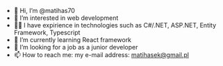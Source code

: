 - 👋 Hi, I’m @matihas70
- 👀 I’m interested in web development
- 🧑‍💻 I have expirience in technologies such as C#/.NET, ASP.NET, Entity Framework, Typescript
- 🌱 I’m currently learning React framework
- 💞️ I’m looking for a job as a junior developer
- 📫 How to reach me: my e-mail address: matihasek@gmail.pl

<!---
matihas70/matihas70 is a ✨ special ✨ repository because its `README.md` (this file) appears on your GitHub profile.
You can click the Preview link to take a look at your changes.
--->
